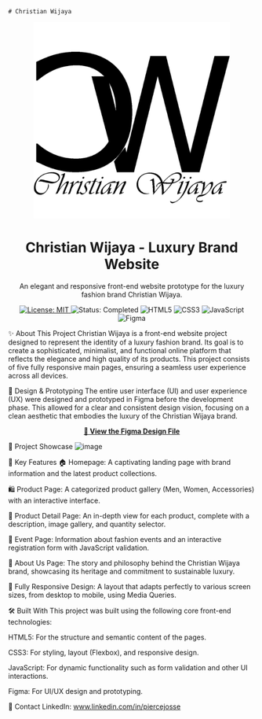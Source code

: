     # Christian Wijaya
<div align="center">
<img src="assets/logo/logowithtext.png" alt="Christian Wijaya Logo" width="400"/>
<h1>Christian Wijaya - Luxury Brand Website</h1>
<p>
An elegant and responsive front-end website prototype for the luxury fashion brand Christian Wijaya.
</p>

<p>
<a href="https://github.com/your-username/your-repository/blob/main/LICENSE">
<img src="https://img.shields.io/badge/License-MIT-blue.svg" alt="License: MIT">
</a>
<img src="https://img.shields.io/badge/Status-Completed-success" alt="Status: Completed">
<img src="https://img.shields.io/badge/HTML5-E34F26?style=for-the-badge&logo=html5&logoColor=white" alt="HTML5">
<img src="https://img.shields.io/badge/CSS3-1572B6?style=for-the-badge&logo=css3&logoColor=white" alt="CSS3">
<img src="https://img.shields.io/badge/JavaScript-F7DF1E?style=for-the-badge&logo=javascript&logoColor=black" alt="JavaScript">
<img src="https://img.shields.io/badge/Figma-F24E1E?style=for-the-badge&logo=figma&logoColor=white" alt="Figma">
</p>
</div>

✨ About This Project
Christian Wijaya is a front-end website project designed to represent the identity of a luxury fashion brand. Its goal is to create a sophisticated, minimalist, and functional online platform that reflects the elegance and high quality of its products. This project consists of five fully responsive main pages, ensuring a seamless user experience across all devices.

🎨 Design & Prototyping
The entire user interface (UI) and user experience (UX) were designed and prototyped in Figma before the development phase. This allowed for a clear and consistent design vision, focusing on a clean aesthetic that embodies the luxury of the Christian Wijaya brand.
<p align="center">
<a href="https://www.figma.com/design/dop55WBSiOEJconHAEjea3/Cristian-Wijaya?node-id=0-1&t=9h9EoDOzCng8qnKq-1"><strong>🔗 View the Figma Design File</strong></a>
</p>

📸 Project Showcase
<img width="1920" height="937" alt="image" src="https://github.com/user-attachments/assets/503b76bc-b105-4ea4-a355-416f3198c99a" />

🚀 Key Features
🏠 Homepage: A captivating landing page with brand information and the latest product collections.

🛍️ Product Page: A categorized product gallery (Men, Women, Accessories) with an interactive interface.

📄 Product Detail Page: An in-depth view for each product, complete with a description, image gallery, and quantity selector.

📅 Event Page: Information about fashion events and an interactive registration form with JavaScript validation.

🏢 About Us Page: The story and philosophy behind the Christian Wijaya brand, showcasing its heritage and commitment to sustainable luxury.

📱 Fully Responsive Design: A layout that adapts perfectly to various screen sizes, from desktop to mobile, using Media Queries.

🛠️ Built With
This project was built using the following core front-end technologies:

HTML5: For the structure and semantic content of the pages.

CSS3: For styling, layout (Flexbox), and responsive design.

JavaScript: For dynamic functionality such as form validation and other UI interactions.

Figma: For UI/UX design and prototyping.

📧 Contact
LinkedIn: www.linkedin.com/in/piercejosse

